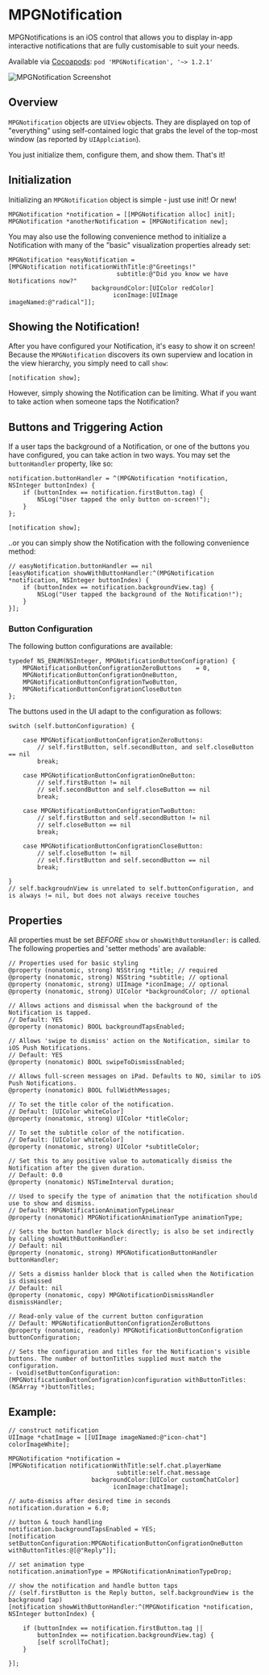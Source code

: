 MPGNotification
===============

MPGNotifications is an iOS control that allows you to display in-app interactive notifications that are fully customisable to suit your needs.

Available via [Cocoapods](http://cocoapods.org/): `pod 'MPGNotification', '~> 1.2.1'`

![MPGNotification Screenshot](https://s3.amazonaws.com/evilapples/stash/MPGNotification.png)

## Overview
`MPGNotification` objects are `UIView` objects. They are displayed on top of "everything" using self-contained logic that grabs the level of the top-most window (as reported by `UIApplciation`).

You just initialize them, configure them, and show them. That's it!

## Initialization
Initializing an `MPGNotification` object is simple - just use init! Or new!
``` obj-c
MPGNotification *notification = [[MPGNotification alloc] init];
MPGNotification *anotherNotification = [MPGNotification new];
```

You may also use the following convenience method to initialize a Notification with many of the "basic" visualization properties already set:

``` obj-c
MPGNotification *easyNotification = 
[MPGNotification notificationWithTitle:@"Greetings!"
                              subtitle:@"Did you know we have Notifications now?"
                       backgroundColor:[UIColor redColor]
                             iconImage:[UIImage imageNamed:@"radical"]];
```

## Showing the Notification!
After you have configured your Notification, it's easy to show it on screen! Because the `MPGNotification` discovers its own superview and location in the view hierarchy, you simply need to call `show`:

``` obj-c
[notification show];
```

However, simply showing the Notification can be limiting. What if you want to take action when someone taps the Notification?

## Buttons and Triggering Action
If a user taps the background of a Notification, or one of the buttons you have configured, you can take action in two ways. You may set the `buttonHandler` property, like so:

``` obj-c
notification.buttonHandler = ^(MPGNotification *notification, NSInteger buttonIndex) {
    if (buttonIndex == notification.firstButton.tag) {
	    NSLog("User tapped the only button on-screen!");
	}
};

[notification show];
```

..or you can simply show the Notification with the following convenience method:

``` obj-c
// easyNotification.buttonHandler == nil
[easyNotification showWithButtonHandler:^(MPGNotification *notification, NSInteger buttonIndex) {
    if (buttonIndex == notification.backgroundView.tag) {
	    NSLog("User tapped the background of the Notification!");
	}
}];
```

### Button Configuration
The following button configurations are available:
``` objc
typedef NS_ENUM(NSInteger, MPGNotificationButtonConfigration) {
    MPGNotificationButtonConfigrationZeroButtons    = 0,
    MPGNotificationButtonConfigrationOneButton,
    MPGNotificationButtonConfigrationTwoButton,
    MPGNotificationButtonConfigrationCloseButton
};
```
The buttons used in the UI adapt to the configuration as follows:
``` objc
switch (self.buttonConfiguration) {
	
	case MPGNotificationButtonConfigrationZeroButtons:
		// self.firstButton, self.secondButton, and self.closeButton == nil
		break;

	case MPGNotificationButtonConfigrationOneButton:
		// self.firstButton != nil
		// self.secondButton and self.closeButton == nil
		break;

	case MPGNotificationButtonConfigrationTwoButton:
		// self.firstButton and self.secondButton != nil
		// self.closeButton == nil
		break;

	case MPGNotificationButtonConfigrationCloseButton:
		// self.closeButton != nil
		// self.firstButton and self.secondButton == nil
		break;

}
// self.backgroudnView is unrelated to self.buttonConfiguration, and is always != nil, but does not always receive touches
```

## Properties
All properties must be set *BEFORE* `show` or `showWithButtonHandler:` is called. The following properties and 'setter methods' are available:
```objc
// Properties used for basic styling
@property (nonatomic, strong) NSString *title; // required
@property (nonatomic, strong) NSString *subtitle; // optional
@property (nonatomic, strong) UIImage *iconImage; // optional
@property (nonatomic, strong) UIColor *backgroundColor; // optional

// Allows actions and dismissal when the background of the Notification is tapped.
// Default: YES
@property (nonatomic) BOOL backgroundTapsEnabled;

// Allows 'swipe to dismiss' action on the Notification, similar to iOS Push Notifications.
// Default: YES
@property (nonatomic) BOOL swipeToDismissEnabled;

// Allows full-screen messages on iPad. Defaults to NO, similar to iOS Push Notifications.
@property (nonatomic) BOOL fullWidthMessages;

// To set the title color of the notification.
// Default: [UIColor whiteColor]
@property (nonatomic, strong) UIColor *titleColor;

// To set the subtitle color of the notification.
// Default: [UIColor whiteColor]
@property (nonatomic, strong) UIColor *subtitleColor;

// Set this to any positive value to automatically dismiss the Notification after the given duration.
// Default: 0.0
@property (nonatomic) NSTimeInterval duration;

// Used to specify the type of animation that the notification should use to show and dismiss.
// Default: MPGNotificationAnimationTypeLinear
@property (nonatomic) MPGNotificationAnimationType animationType;

// Sets the button handler block directly; is also be set indirectly by calling showWithButtonHandler:
// Default: nil
@property (nonatomic, strong) MPGNotificationButtonHandler buttonHandler;

// Sets a dismiss hanlder block that is called when the Notification is dismissed
// Default: nil
@property (nonatomic, copy) MPGNotificationDismissHandler dismissHandler;

// Read-only value of the current button configuration
// Default: MPGNotificationButtonConfigrationZeroButtons
@property (nonatomic, readonly) MPGNotificationButtonConfigration buttonConfiguration;

// Sets the configuration and titles for the Notification's visible buttons. The number of buttonTitles supplied must match the configuration.
- (void)setButtonConfiguration:(MPGNotificationButtonConfigration)configuration withButtonTitles:(NSArray *)buttonTitles;
```

## Example:

```objc
// construct notification
UIImage *chatImage = [[UIImage imageNamed:@"icon-chat"] colorImageWhite];
    
MPGNotification *notification = 
[MPGNotification notificationWithTitle:self.chat.playerName
                              subtitle:self.chat.message
                       backgroundColor:[UIColor customChatColor]
                             iconImage:chatImage];

// auto-dismiss after desired time in seconds
notification.duration = 6.0;

// button & touch handling
notification.backgroundTapsEnabled = YES;
[notification setButtonConfiguration:MPGNotificationButtonConfigrationOneButton withButtonTitles:@[@"Reply"]];

// set animation type
notification.animationType = MPGNotificationAnimationTypeDrop;

// show the notification and handle button taps
// (self.firstButton is the Reply button, self.backgroundView is the background tap)
[notification showWithButtonHandler:^(MPGNotification *notification, NSInteger buttonIndex) {
    
    if (buttonIndex == notification.firstButton.tag ||
        buttonIndex == notification.backgroundView.tag) {
        [self scrollToChat];
    }

}];
```
